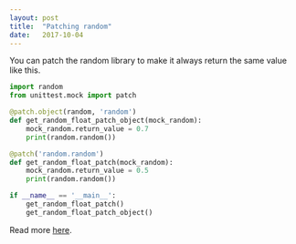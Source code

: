```yaml
---
layout: post
title:  "Patching random"
date:   2017-10-04
---
```


You can patch the random library to make it always return the same value like this.


```py
import random
from unittest.mock import patch

@patch.object(random, 'random')
def get_random_float_patch_object(mock_random):
	mock_random.return_value = 0.7
	print(random.random())

@patch('random.random')
def get_random_float_patch(mock_random):
	mock_random.return_value = 0.5
	print(random.random())

if __name__ == '__main__':
	get_random_float_patch()
	get_random_float_patch_object()
```


Read more [here](https://stackoverflow.com/questions/18191275/using-pythons-mock-patch-object-to-change-the-return-value-of-a-method-called-w).
